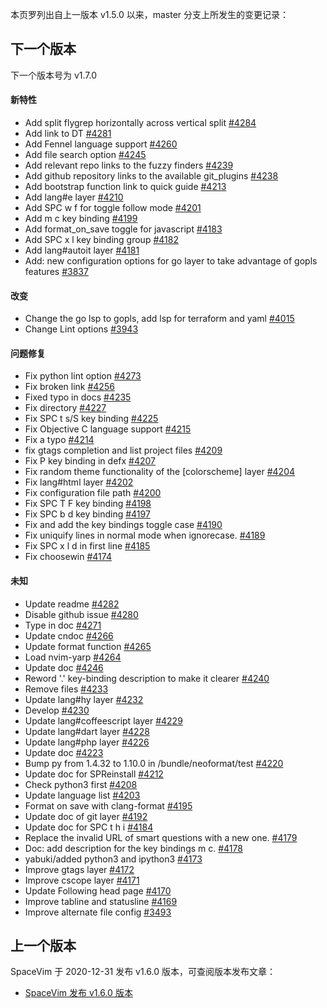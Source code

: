 本页罗列出自上一版本 v1.5.0 以来，master 分支上所发生的变更记录：

## 下一个版本

下一个版本号为 v1.7.0

<!-- call SpaceVim#dev#followHEAD#update('cn') -->
<!-- SpaceVim follow HEAD en start -->

#### 新特性

- Add split flygrep horizontally across vertical split [#4284](https://github.com/SpaceVim/SpaceVim/pull/4284)
- Add link to DT [#4281](https://github.com/SpaceVim/SpaceVim/pull/4281)
- Add Fennel language support [#4260](https://github.com/SpaceVim/SpaceVim/pull/4260)
- Add file search option [#4245](https://github.com/SpaceVim/SpaceVim/pull/4245)
- Add relevant repo links to the fuzzy finders [#4239](https://github.com/SpaceVim/SpaceVim/pull/4239)
- Add github repository links to the available git_plugins [#4238](https://github.com/SpaceVim/SpaceVim/pull/4238)
- Add bootstrap function link to quick guide [#4213](https://github.com/SpaceVim/SpaceVim/pull/4213)
- Add lang#e layer [#4210](https://github.com/SpaceVim/SpaceVim/pull/4210)
- Add SPC w f for toggle follow mode [#4201](https://github.com/SpaceVim/SpaceVim/pull/4201)
- Add m c key binding [#4199](https://github.com/SpaceVim/SpaceVim/pull/4199)
- Add format_on_save toggle for javascript [#4183](https://github.com/SpaceVim/SpaceVim/pull/4183)
- Add SPC x l key binding group [#4182](https://github.com/SpaceVim/SpaceVim/pull/4182)
- Add lang#autoit layer [#4181](https://github.com/SpaceVim/SpaceVim/pull/4181)
- Add: new configuration options for go layer to take advantage of gopls features [#3837](https://github.com/SpaceVim/SpaceVim/pull/3837)

#### 改变

- Change the go lsp to gopls, add lsp for terraform and yaml [#4015](https://github.com/SpaceVim/SpaceVim/pull/4015)
- Change Lint options [#3943](https://github.com/SpaceVim/SpaceVim/pull/3943)

#### 问题修复

- Fix python lint option [#4273](https://github.com/SpaceVim/SpaceVim/pull/4273)
- Fix broken link [#4256](https://github.com/SpaceVim/SpaceVim/pull/4256)
- Fixed typo in docs [#4235](https://github.com/SpaceVim/SpaceVim/pull/4235)
- Fix directory [#4227](https://github.com/SpaceVim/SpaceVim/pull/4227)
- Fix SPC t s/S key binding [#4225](https://github.com/SpaceVim/SpaceVim/pull/4225)
- Fix Objective C language support [#4215](https://github.com/SpaceVim/SpaceVim/pull/4215)
- Fix a typo [#4214](https://github.com/SpaceVim/SpaceVim/pull/4214)
- fix gtags completion and list project files [#4209](https://github.com/SpaceVim/SpaceVim/pull/4209)
- Fix P key binding in defx [#4207](https://github.com/SpaceVim/SpaceVim/pull/4207)
- Fix random theme functionality of the [colorscheme] layer [#4204](https://github.com/SpaceVim/SpaceVim/pull/4204)
- Fix lang#html layer [#4202](https://github.com/SpaceVim/SpaceVim/pull/4202)
- Fix configuration file path [#4200](https://github.com/SpaceVim/SpaceVim/pull/4200)
- Fix SPC T F key binding [#4198](https://github.com/SpaceVim/SpaceVim/pull/4198)
- Fix SPC b d key binding [#4197](https://github.com/SpaceVim/SpaceVim/pull/4197)
- Fix and add the key bindings toggle case [#4190](https://github.com/SpaceVim/SpaceVim/pull/4190)
- Fix uniquify lines in normal mode when ignorecase. [#4189](https://github.com/SpaceVim/SpaceVim/pull/4189)
- Fix SPC x l d in first line [#4185](https://github.com/SpaceVim/SpaceVim/pull/4185)
- Fix choosewin [#4174](https://github.com/SpaceVim/SpaceVim/pull/4174)

#### 未知

- Update readme [#4282](https://github.com/SpaceVim/SpaceVim/pull/4282)
- Disable github issue [#4280](https://github.com/SpaceVim/SpaceVim/pull/4280)
- Type in doc [#4271](https://github.com/SpaceVim/SpaceVim/pull/4271)
- Update cndoc [#4266](https://github.com/SpaceVim/SpaceVim/pull/4266)
- Update format function [#4265](https://github.com/SpaceVim/SpaceVim/pull/4265)
- Load nvim-yarp [#4264](https://github.com/SpaceVim/SpaceVim/pull/4264)
- Update doc [#4246](https://github.com/SpaceVim/SpaceVim/pull/4246)
- Reword '.' key-binding description to make it clearer [#4240](https://github.com/SpaceVim/SpaceVim/pull/4240)
- Remove files [#4233](https://github.com/SpaceVim/SpaceVim/pull/4233)
- Update lang#hy layer [#4232](https://github.com/SpaceVim/SpaceVim/pull/4232)
- Develop [#4230](https://github.com/SpaceVim/SpaceVim/pull/4230)
- Update lang#coffeescript layer [#4229](https://github.com/SpaceVim/SpaceVim/pull/4229)
- Update lang#dart layer [#4228](https://github.com/SpaceVim/SpaceVim/pull/4228)
- Update lang#php layer [#4226](https://github.com/SpaceVim/SpaceVim/pull/4226)
- Update doc [#4223](https://github.com/SpaceVim/SpaceVim/pull/4223)
- Bump py from 1.4.32 to 1.10.0 in /bundle/neoformat/test [#4220](https://github.com/SpaceVim/SpaceVim/pull/4220)
- Update doc for SPReinstall [#4212](https://github.com/SpaceVim/SpaceVim/pull/4212)
- Check python3 first [#4208](https://github.com/SpaceVim/SpaceVim/pull/4208)
- Update language list [#4203](https://github.com/SpaceVim/SpaceVim/pull/4203)
- Format on save with clang-format [#4195](https://github.com/SpaceVim/SpaceVim/pull/4195)
- Update doc of git layer [#4192](https://github.com/SpaceVim/SpaceVim/pull/4192)
- Update doc for SPC t h i [#4184](https://github.com/SpaceVim/SpaceVim/pull/4184)
- Replace the invalid URL of smart questions with a new one. [#4179](https://github.com/SpaceVim/SpaceVim/pull/4179)
- Doc: add description for the key bindings m c. [#4178](https://github.com/SpaceVim/SpaceVim/pull/4178)
- yabuki/added python3 and ipython3 [#4173](https://github.com/SpaceVim/SpaceVim/pull/4173)
- Improve gtags layer [#4172](https://github.com/SpaceVim/SpaceVim/pull/4172)
- Improve cscope layer [#4171](https://github.com/SpaceVim/SpaceVim/pull/4171)
- Update Following head page [#4170](https://github.com/SpaceVim/SpaceVim/pull/4170)
- Improve tabline and statusline [#4169](https://github.com/SpaceVim/SpaceVim/pull/4169)
- Improve alternate file config [#3493](https://github.com/SpaceVim/SpaceVim/pull/3493)

<!-- SpaceVim follow HEAD en end -->

## 上一个版本

SpaceVim 于 2020-12-31 发布 v1.6.0 版本，可查阅版本发布文章：

- [SpaceVim 发布 v1.6.0 版本](https://spacevim.org/SpaceVim-release-v1.6.0/)
